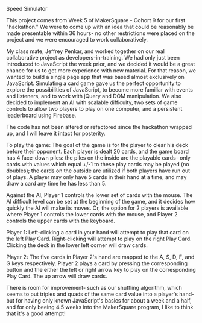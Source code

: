 Speed Simulator

This project comes from Week 5 of MakerSquare - Cohort 9 for our first "hackathon." We were to come up with an idea that could be reasonably be made presentable within 36 hours- no other restrictions were placed on the project and we were encouraged to work collaboratively. 

My class mate, Jeffrey Penkar, and worked together on our real collaborative project as developers-in-training. We had only just been introduced to JavaScript the week prior, and we decided it would be a great chance for us to get more experience with new material. For that reason, we wanted to build a single page app that was based almost exclusively on JavaScript. Simulating a card game gave us the perfect opportunity to explore the possibilities of JavaScript, to become more familiar with events and listeners, and to work with jQuery and DOM manipulation. We also decided to implement an AI with scalable difficulty, two sets of game controls to allow two players to play on one computer, and a persistent leaderboard using Firebase.

The code has not been altered or refactored since the hackathon wrapped up, and I will leave it intact for posterity.

To play the game:
The goal of the game is for the player to clear his deck before their opponent. Each player is dealt 20 cards, and the game board has 4 face-down piles: the piles on the inside are the playable cards- only cards with values which equal +/-1 to these play cards may be played (no doubles); the cards on the outside are utilized if both players have run out of plays. A player may only have 5 cards in their hand at a time, and may draw a card any time he has less than 5.

Against the AI, Player 1 controls the lower set of cards with the mouse. The AI difficult level can be set at the beginning of the game, and it decides how quickly the AI will make its moves. Or, the option for 2 players is available where Player 1 controls the lower cards with the mouse, and Player 2 controls the upper cards with the keyboard.

Player 1: Left-clicking a card in your hand will attempt to play that card on the left Play Card. Right-clicking will attempt to play on the right Play Card. Clicking the deck in the lower left corner will draw cards.

Player 2: The five cards in Player 2's hand are mapped to the A, S, D, F, and G keys respectively. Player 2 plays a card by pressing the corresponding button and the either the left or right arrow key to play on the corresponding Play Card. The up arrow will draw cards.

There is room for improvement- such as our shuffling algorithm, which seems to put triples and quads of the same card value into a player's hand- but for having only known JavaScript's basics for about a week and a half, and for only beeing 4.5 weeks into the MakerSquare program, I like to think that it's a good attempt!
